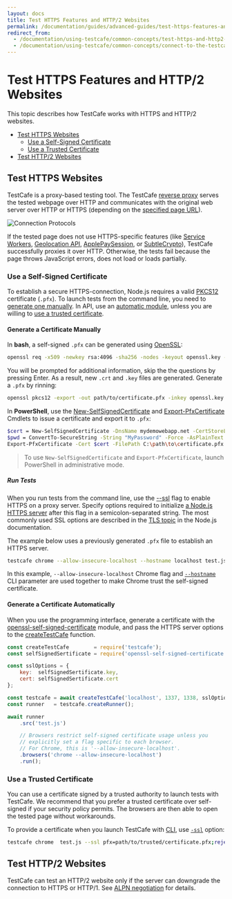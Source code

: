 ```yaml
---
layout: docs
title: Test HTTPS Features and HTTP/2 Websites
permalink: /documentation/guides/advanced-guides/test-https-features-and-http2-websites.html
redirect_from:
  - /documentation/using-testcafe/common-concepts/test-https-and-http2-websites.html
  - /documentation/using-testcafe/common-concepts/connect-to-the-testcafe-server-over-https.html
---
```

# Test HTTPS Features and HTTP/2 Websites

This topic describes how TestCafe works with HTTPS and HTTP/2 websites.

* [Test HTTPS Websites](#test-https-websites)
  * [Use a Self-Signed Certificate](#use-a-self-signed-certificate)
  * [Use a Trusted Certificate](#use-a-trusted-certificate)
* [Test HTTP/2 Websites](#test-http2-websites)

## Test HTTPS Websites

TestCafe is a proxy-based testing tool. The TestCafe [reverse proxy](https://en.wikipedia.org/wiki/Reverse_proxy) serves the tested webpage over HTTP and communicates with the original web server over HTTP or HTTPS (depending on the [specified page URL](../../reference/test-api/fixture/page.md)).

![Connection Protocols](../../../images/proxy-connection-protocols.svg)

If the tested page does not use HTTPS-specific features (like
[Service Workers](https://developer.mozilla.org/en-US/docs/Web/API/Service_Worker_API),
[Geolocation API](https://developer.mozilla.org/en-US/docs/Web/API/Geolocation_API),
[ApplePaySession](https://developer.apple.com/documentation/apple_pay_on_the_web/applepaysession), or
[SubtleCrypto](https://developer.mozilla.org/en-US/docs/Web/API/SubtleCrypto)), TestCafe successfully proxies it over HTTP. Otherwise, the tests fail because the page throws JavaScript errors, does not load or loads partially.

### Use a Self-Signed Certificate

To establish a secure HTTPS-connection, Node.js requires a valid [PKCS12](https://en.wikipedia.org/wiki/PKCS_12) certificate (`.pfx`). To launch tests from the command line, you need to [generate one manually](#generate-a-certificate-manually). In API, use an [automatic module](#generate-a-certificate-automatically), unless you are willing to [use a trusted certificate](#use-a-trusted-certificate).

#### Generate a Certificate Manually

In **bash**, a self-signed `.pfx` can be generated using [OpenSSL](https://www.openssl.org/docs/man1.1.1/man1/openssl-req.html):

```sh
openssl req -x509 -newkey rsa:4096 -sha256 -nodes -keyout openssl.key -out openssl.crt -days 999999
```

You will be prompted for additional information, skip the the questions by pressing Enter. As a result, new `.crt` and `.key` files are generated. Generate a `.pfx` by rinning:

```sh
openssl pkcs12 -export -out path/to/certificate.pfx -inkey openssl.key -in openssl.crt
```

In **PowerShell**, use the [New-SelfSignedCertificate](https://docs.microsoft.com/en-us/powershell/module/pkiclient/new-selfsignedcertificate?view=win10-ps) and [Export-PfxCertificate](https://docs.microsoft.com/en-us/powershell/module/pkiclient/export-pfxcertificate?view=win10-ps) Cmdlets to issue a certificate and export it to `.pfx`:

```sh
$cert = New-SelfSignedCertificate -DnsName mydemowebapp.net -CertStoreLocation cert:\LocalMachine\My
$pwd = ConvertTo-SecureString -String "MyPassword" -Force -AsPlainText
Export-PfxCertificate -Cert $cert -FilePath C:\path\to\certificate.pfx -Password $pwd
```

> To use `New-SelfSignedCertificate` and `Export-PfxCertificate`, launch PowerShell in administrative mode.

##### Run Tests

When you run tests from the command line, use the [--ssl](../../reference/command-line-interface.md#--ssl-options) flag to enable HTTPS on a proxy server. Specify options required to initialize [a Node.js HTTPS server](https://nodejs.org/api/https.html#https_https_createserver_options_requestlistener) after this flag in a semicolon-separated string. The most commonly used SSL options are described in the [TLS topic](https://nodejs.org/api/tls.html#tls_tls_createsecurecontext_options) in the Node.js documentation.

The example below uses a previously generated `.pfx` file to establish an HTTPS server.

```sh
testcafe chrome --allow-insecure-localhost --hostname localhost test.js --ssl pfx=path/to/certificate.pfx;rejectUnauthorized=true;
```

In this example, `--allow-insecure-localhost` Chrome flag and [`--hostname`](../../reference/command-line-interface.md#--hostname-name) CLI parameter are used together to make Chrome trust the self-signed certificate.

#### Generate a Certificate Automatically

When you use the programming interface, generate a certificate with the [openssl-self-signed-certificate](https://www.npmjs.com/package/openssl-self-signed-certificate) module, and pass the HTTPS server options to the [createTestCafe](../../reference/testcafe-api/global/createtestcafe.md) function.

```js
const createTestCafe        = require('testcafe');
const selfSignedSertificate = require('openssl-self-signed-certificate');

const sslOptions = {
    key:  selfSignedSertificate.key,
    cert: selfSignedSertificate.cert
};

const testcafe = await createTestCafe('localhost', 1337, 1338, sslOptions);
const runner   = testcafe.createRunner();

await runner
    .src('test.js')

    // Browsers restrict self-signed certificate usage unless you
    // explicitly set a flag specific to each browser.
    // For Chrome, this is '--allow-insecure-localhost'.
    .browsers('chrome --allow-insecure-localhost')
    .run();
```

### Use a Trusted Certificate

You can use a certificate signed by a trusted authority to launch tests with TestCafe. We recommend that you prefer a trusted certificate over self-signed if your security policy permits. The browsers are then able to open the tested page without workarounds.

To provide a certificate when you launch TestCafe with [CLI](../../reference/command-line-interface.md), use [`-ssl`](../../reference/command-line-interface.md#--ssl-options) option:

```sh
testcafe chrome  test.js --ssl pfx=path/to/trusted/certificate.pfx;rejectUnauthorized=true;
```

## Test HTTP/2 Websites

TestCafe can test an HTTP/2 website only if the server can downgrade the connection to HTTPS or HTTP/1. See [ALPN negotiation](https://nodejs.org/api/http2.html#http2_alpn_negotiation) for details.
